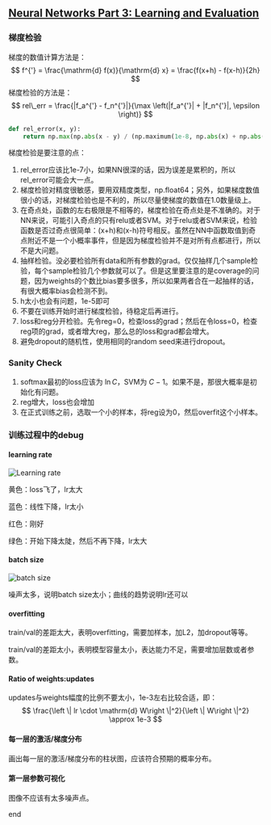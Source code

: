 [Neural Networks Part 3: Learning and Evaluation](http://cs231n.github.io/neural-networks-3/)
---
### 梯度检验
梯度的数值计算方法是：
$$
f^{'} = \frac{\mathrm{d} f(x)}{\mathrm{d} x} = \frac{f(x+h) - f(x-h)}{2h}
$$
梯度检验的方法是：
$$
rel\_err = \frac{|f_a^{'} - f_n^{'}|}{\max \left(|f_a^{'}| + |f_n^{'}|,  \epsilon \right)}
$$
```python
def rel_error(x, y):
    return np.max(np.abs(x - y) / (np.maximum(1e-8, np.abs(x) + np.abs(y))))
```
梯度检验是要注意的点：
1. rel_error应该比1e-7小，如果NN很深的话，因为误差是累积的，所以rel_error可能会大一点。
2. 梯度检验对精度很敏感，要用双精度类型，np.float64；另外，如果梯度数值很小的话，对梯度检验也是不利的，所以尽量使梯度的数值在1.0数量级上。
3. 在奇点处，函数的左右极限是不相等的，梯度检验在奇点处是不准确的。对于NN来说，可能引入奇点的只有relu或者SVM。对于relu或者SVM来说，检验函数是否过奇点很简单：(x+h)和(x-h)符号相反。虽然在NN中函数取值到奇点附近不是一个小概率事件，但是因为梯度检验并不是对所有点都进行，所以不是大问题。
4. 抽样检验。没必要检验所有data和所有参数的grad。仅仅抽样几个sample检验，每个sample检验几个参数就可以了。但是这里要注意的是coverage的问题，因为weights的个数比bias要多很多，所以如果两者合在一起抽样的话，有很大概率bias会检测不到。
5. h太小也会有问题，1e-5即可
6. 不要在训练开始时进行梯度检验，待稳定后再进行。
7. loss和reg分开检验。先令reg=0，检查loss的grad；然后在令loss=0，检查reg项的grad，或者增大reg，那么总的loss和grad都会增大。
8. 避免dropout的随机性，使用相同的random seed来进行dropout。

### Sanity Check
1. softmax最初的loss应该为 $\ln C$，SVM为 $C-1$。如果不是，那很大概率是初始化有问题。
2. reg增大，loss也会增加
3. 在正式训练之前，选取一个小的样本，将reg设为0，然后overfit这个小样本。

### 训练过程中的debug
#### learning rate
![Learning rate](http://cs231n.github.io/assets/nn3/learningrates.jpeg)

黄色：loss飞了，lr太大

蓝色：线性下降，lr太小

红色：刚好

绿色：开始下降太陡，然后不再下降，lr太大

#### batch size
![batch size](http://cs231n.github.io/assets/nn3/loss.jpeg)

噪声太多，说明batch size太小；曲线的趋势说明lr还可以

#### overfitting
train/val的差距太大，表明overfitting，需要加样本，加L2，加dropout等等。

train/val的差距太小，表明模型容量太小，表达能力不足，需要增加层数或者参数。

#### Ratio of weights:updates
updates与weights幅度的比例不要太小，1e-3左右比较合适，即：
$$
\frac{\left \| lr \cdot \mathrm{d} W\right \|^2}{\left \| W\right \|^2} \approx 1e-3
$$

#### 每一层的激活/梯度分布
画出每一层的激活/梯度分布的柱状图，应该符合预期的概率分布。

#### 第一层参数可视化
图像不应该有太多噪声点。















end
